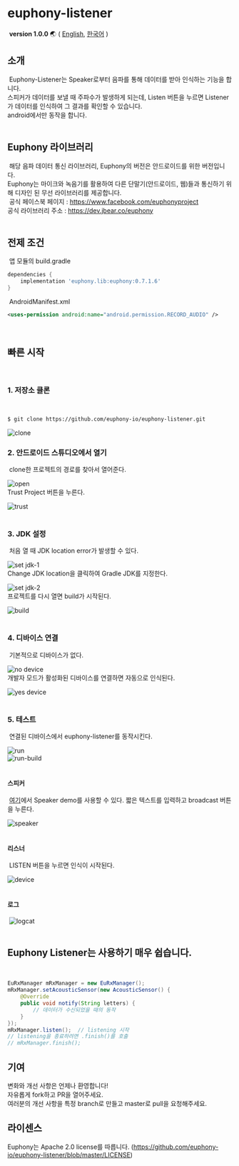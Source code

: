 # euphony-listener
​
​**version 1.0.0** 🌏 (
[English](https://github.com/euphony-io/euphony-listener/blob/master/README.md),
[한국어](https://github.com/euphony-io/euphony-listener/blob/master/README_KR.md)
)

## 소개
​
Euphony-Listener는 Speaker로부터 음파를 통해 데이터를 받아 인식하는 기능을 합니다.</br>
스피커가 데이터를 보낼 때 주파수가 발생하게 되는데, Listen 버튼을 누르면 Listener가 데이터를 인식하여 그 결과를 확인할 수 있습니다.</br>
android에서만 동작을 합니다.</br>
​
## Euphony 라이브러리
​
해당 음파 데이터 통신 라이브러리, Euphony의 버전은 안드로이드를 위한 버전입니다.</br>
Euphony는 마이크와 녹음기를 활용하여 다른 단말기(안드로이드, 웹)들과 통신하기 위해 디자인 된 무선 라이브러리를 제공합니다.</br>
​
공식 페이스북 페이지 : https://www.facebook.com/euphonyproject</br>
공식 라이브러리 주소 : https://dev.jbear.co/euphony</br>
​
## 전제 조건
​
앱 모듈의 build.gradle </br>
```gradle
dependencies {
    implementation 'euphony.lib:euphony:0.7.1.6'
}
```
​
AndroidManifest.xml
```xml
<uses-permission android:name="android.permission.RECORD_AUDIO" />
```
​
## 빠른 시작
​
### 1. 저장소 클론
​
```bash
$ git clone https://github.com/euphony-io/euphony-listener.git
```
![clone](https://user-images.githubusercontent.com/47289893/128968369-e30bfc36-3c57-418d-b3b2-b8976436493b.png)
​
### 2. 안드로이드 스튜디오에서 열기
​
clone한 프로젝트의 경로를 찾아서 열어준다.</p>
![open](https://user-images.githubusercontent.com/47289893/128968509-21778091-1c48-432d-8c68-856d89c59a07.png)</br>
Trust Project 버튼을 누른다.</p>
![trust](https://user-images.githubusercontent.com/47289893/128968544-78756386-1740-43e7-9f27-78f9322307f8.png)</br>
​
### 3. JDK 설정
​
처음 열 때 JDK location error가 발생할 수 있다.</p>
![set jdk-1](https://user-images.githubusercontent.com/47289893/128968605-e73af820-0ae7-4e8c-997a-1c1cdbef7129.png)</br>
Change JDK location을 클릭하여 Gradle JDK를 지정한다.</p>
![set jdk-2](https://user-images.githubusercontent.com/47289893/128968614-0988ac95-1672-411d-8e9e-336503be69cd.png)</br>
프로젝트를 다시 열면 build가 시작된다.</p>
![build](https://user-images.githubusercontent.com/47289893/128968741-00b1cd80-a9f7-4481-bd1a-ff388141080f.png)</br>
​
### 4. 디바이스 연결
​
기본적으로 디바이스가 없다.</p>
![no device](https://user-images.githubusercontent.com/47289893/128968845-d0868890-cb57-4721-a956-857b871e7393.png)</br>
개발자 모드가 활성화된 디바이스를 연결하면 자동으로 인식된다.</p>
![yes device](https://user-images.githubusercontent.com/47289893/128968864-35b7ae72-6fb8-4bb2-8706-1ec2257faf73.png)</br>
​
### 5. 테스트
​
연결된 디바이스에서 euphony-listener를 동작시킨다.</p>
![run](https://user-images.githubusercontent.com/47289893/128968893-cca8c520-4dcc-41e7-9e04-9d4849143176.png)</br>
![run-build](https://user-images.githubusercontent.com/47289893/128969518-043e50ae-aa45-4d0a-b145-9e7d1176353c.png)</br>
​
#### 스피커
​
[여기](https://dev.jbear.co/euphony/)에서 Speaker demo를 사용할 수 있다. 짧은 텍스트를 입력하고 broadcast 버튼을 누른다.</p>
![speaker](https://user-images.githubusercontent.com/47289893/128968935-b4cd781a-5de0-42cf-a01a-ec87a47f77b6.png)</br>
​
#### 리스너
​
LISTEN 버튼을 누르면 인식이 시작된다.</p>
![device](https://user-images.githubusercontent.com/47289893/128969127-1b7847ec-43c7-42cb-8b6b-a6602f51db7f.png)</br>
​
#### 로그
​
![logcat](https://user-images.githubusercontent.com/47289893/128969052-3b70b562-f4ce-4ba6-98e5-d9be4096ab76.png)</br>
​
## Euphony Listener는 사용하기 매우 쉽습니다.
​
```java
EuRxManager mRxManager = new EuRxManager();
mRxManager.setAcousticSensor(new AcousticSensor() {
    @Override
    public void notify(String letters) {
        // 데이터가 수신되었을 때의 동작
    }
});
mRxManager.listen();  // listening 시작
// listening을 종료하려면 .finish()를 호출
// mRxManager.finish();
```

## 기여
변화와 개선 사항은 언제나 환영합니다! </br>
자유롭게 fork하고 PR을 열어주세요. </br>
여러분의 개선 사항을 특정 branch로 만들고 master로 pull을 요청해주세요.

## 라이센스
Euphony는 Apache 2.0 license를 따릅니다. (https://github.com/euphony-io/euphony-listener/blob/master/LICENSE)
